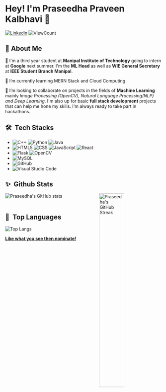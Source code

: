 # Hey! I'm Praseedha Praveen Kalbhavi 👋

[![Linkedin](https://img.shields.io/badge/-LinkedIn-blue?style=flat&logo=Linkedin&logoColor=white)](https://www.linkedin.com/in/praseedha-praveen-kalbhavi-bb4091190/)
<img alt="ViewCount" src="https://komarev.com/ghpvc/?username=pskalbhav1" />


## :wave: About Me

👩‍ I'm a third year student at **Manipal Institute of Technology** going to intern at **Google** next summer. I'm the **ML Head** as well as **WIE General Secretary** at **IEEE Student Branch Manipal**.

🌱 I’m currently learning MERN Stack and Cloud Computing.

👯 I’m looking to collaborate on projects in the fields of **Machine Learning** mainly *Image Processing (OpenCV), Natural Language Processing(NLP) and Deep Learning*. I'm also up for basic **full stack development** projects that can help me hone my skills. I'm always ready to take part in hackathons.

## 🛠 &nbsp;Tech Stacks
- 
  ![C++](https://img.shields.io/badge/-C++-333333?style=flat&logo=C%2B%2B&logoColor=00599C)
  ![Python](https://img.shields.io/badge/-Python-333333?style=flat&logo=python)
  ![Java](https://img.shields.io/badge/-Java-333333?style=flat&logo=Java&logoColor=007396)
- 
  ![HTML5](https://img.shields.io/badge/-HTML5-333333?style=flat&logo=HTML5)
  ![CSS](https://img.shields.io/badge/-CSS-333333?style=flat&logo=CSS3&logoColor=1572B6)
  ![JavaScript](https://img.shields.io/badge/-JavaScript-333333?style=flat&logo=javascript)
  ![React](https://img.shields.io/badge/-React-333333?style=flat&logo=react)
- 
  ![Flask](https://img.shields.io/badge/-Flask-333333?style=flat&logo=flask)
  ![OpenCV](https://img.shields.io/badge/-OpenCV-333333?style=flat&logo=opencv)
- 
  ![MySQL](https://img.shields.io/badge/-MySQL-333333?style=flat&logo=mysql)
- 
  ![GitHub](https://img.shields.io/badge/-GitHub-333333?style=flat&logo=github)
- 
  ![Visual Studio Code](https://img.shields.io/badge/-Visual%20Studio%20Code-333333?style=flat&logo=visual-studio-code&logoColor=007ACC)

## ✨ &nbsp;Github Stats
![Praseedha's GitHub stats](https://github-readme-stats.vercel.app/api?username=pskalbhav1&show_icons=true&theme=radical)
<a href="https://github-readme-streak-stats.herokuapp.com/?user=pskalbhav1&theme=radical&show_icons=true&hide_border=true">
    <img width="40%" align="right" alt="Praseedha's GitHub Streak" src="https://github-readme-streak-stats.herokuapp.com/?user=pskalbhav1&theme=radical&show_icons=true&hide_border=true" />
</a><br />
   <br />

## 💬 &nbsp;Top Languages
![Top Langs](https://github-readme-stats.vercel.app/api/top-langs/?username=pskalbhav1&theme=radical)


<a href="https://stars.github.com/nominate/">**Like what you see then nominate!**</a>

